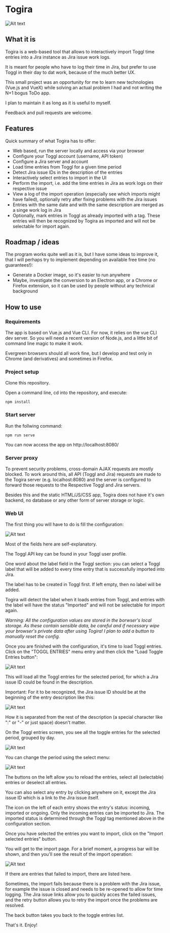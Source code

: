 # Togira

![Alt text](readme/screenshot_toggl_entries.png "Screenshot of the Toggl entries screen")

## What it is

Togira is a web-based tool that allows to interactively import Toggl time entries into a Jira instance as Jira issue work logs.

It is meant for people who have to log their time in Jira, but prefer to use Toggl in their day to dat work, because of the much better UX.

This small project was an opportunity for me to learn new technologies (Vue.js and VueX) while solving an actual problem I had and not writing the N+1 bogus ToDo app.

I plan to maintain it as long as it is useful to myself.

Feedback and pull requests are welcome. 

## Features

Quick summary of what Togira has to offer:

- Web based, run the server locally and access via your browser
- Configure your Toggl account (username, API token)
- Configure a Jira server and account
- Load time entries from Toggl for a given time period
- Detect Jira issue IDs in the description of the entries
- Interactively select entries to import in the UI
- Perform the import, i.e. add the time entries in Jira as work logs on their respective issue
- View a log of the import operation (especially see which imports might have failed), optionally retry after fixing problems with the Jira issues
- Entries with the same date and with the same description are merged as a singe work log in Jira
- Optionally, mark entries in Toggl as already imported with a tag. These entries will then be recognized by Togira as imported and will not be selectable for import again.

## Roadmap / ideas

The program works quite well as it is, but I have some ideas to improve it, that I will perhaps try to implement depending on available free time (no guarantees!):
- Generate a Docker image, so it's easier to run anywhere
- Maybe, investigate the conversion to an Electron app, or a Chrome or Firefox extension, so it can be used by people without any technical background

## How to use
### Requirements

The app is based on Vue.js and Vue CLI. For now, it relies on the vue CLI dev server. So you will need a recent version of Node.js, and a little bit of command line magic to make it work.

Evergreen browsers should all work fine, but I develop and test only in Chrome (and derivatives) and sometimes in Firefox. 

### Project setup
Clone this repository.

Open a command line, cd into the repository, and execute:

```
npm install
```

### Start server

Run the follwing command:
```
npm run serve
```

You can now access the app on http://localhost:8080/

### Server proxy

To prevent security problems, cross-domain AJAX requests are mostly blocked. To work around this, all API (Toggl and Jira) requests are made to the Togira server (e.g. localhost:8080) and the server is configured to forward those requests to the Respective Toggl and Jira servers.

Besides this and the static HTML/JS/CSS app, Togira does not have it's own backend, no database or any other form of server storage or logic.

### Web UI

The first thing you will have to do is fill the configuration:

![Alt text](readme/screenshot_config.png "Screenshot of the config screen")

Most of the fields here are self-explanatory.

The Toggl API key can be found in your Toggl user profile.

One word about the label field in the Toggl section: you can select a Toggl label that will be added to every time entry that is successfully imported into Jira.

The label has to be created in Toggl first. If left empty, then no label will be added.

Togira will detect the label when it loads entries from Toggl, and entries with the label will have the status "Imported" and will not be selectable for import again.

_Warning: All the configuration values are stored in the borwser's local storage. As these contain sensible data, be careful and if necessary wipe your browser's private data after using Togira! I plan to add a button to manually reset the config._

Once you are finished with the configuration, it's time to load Toggl entries. Click on the "TOGGL ENTRIES" menu entry and then click the "Load Toggle Entries button":
 
![Alt text](readme/screenshot_load_entries.png "Screenshot of the Toggl entries load button")

This will load all the Toggl entries for the selected period, for which a Jira issue ID could be found in the description.

Important: For it to be recognized, the Jira issue ID should be at the beginning of the entry description like this:

![Alt text](readme/screenshot_toggl_description.png "Screenshot of description in Toggl")

How it is separated from the rest of the description (a special character like ":" or "-" or just space) doesn't matter.

On the Toggl entries screen, you see all the toggle entries for the selected period, grouped by day.
 
 ![Alt text](readme/screenshot_toggl_entries.png "Screenshot of the Toggl entries screen")
 
You can change the period using the select menu:

![Alt text](readme/screenshot_period_select.png "Screenshot of the period select")

The buttons on the left allow you to reload the entries, select all (selectable) entries or deselect all entries.

You can also select any entry by clicking anywhere on it, except the Jira issue ID which is a link to the Jira issue itself.

The icon on the left of each entry shows the entry's status: incoming, imported or ongoing. Only the incoming entries can be imported to Jira. The imported status is determined through the Toggl tag mentioned above in the configuration section.

Once you have selected the entries you want to import, click on the "Import selected entries" button.

You will get to the import page. For a brief moment, a progress bar will be shown, and then you'll see the result of the import operation:

![Alt text](readme/screenshot_result.png "Screenshot of the import result screen")

If there are entries that failed to import, there are listed here. 

Sometimes, the import fails because there is a problem with the Jira issue, for example the issue is closed and needs to be re-opened to allow for time logging. The Jira issue links allow you to quickly acces the failed issues, and the retry button allows you to retry the import once the problems are resolved.

The back button takes you back to the toggle entries list.

That's it. Enjoy! 

